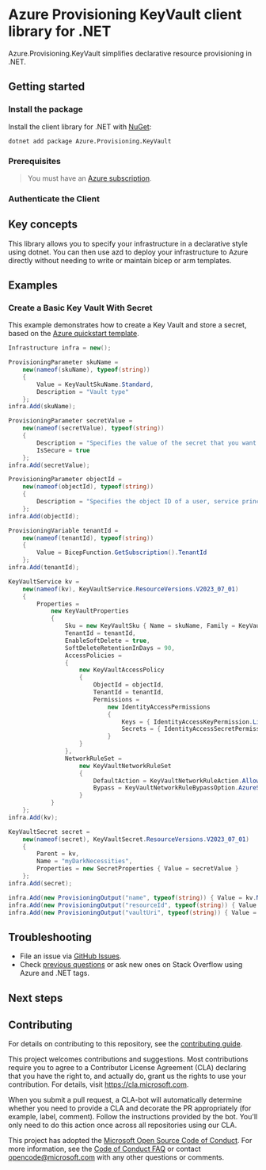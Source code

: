 # Azure Provisioning KeyVault client library for .NET

Azure.Provisioning.KeyVault simplifies declarative resource provisioning in .NET.

## Getting started

### Install the package

Install the client library for .NET with [NuGet](https://www.nuget.org/ ):

```dotnetcli
dotnet add package Azure.Provisioning.KeyVault
```

### Prerequisites

> You must have an [Azure subscription](https://azure.microsoft.com/free/dotnet/).

### Authenticate the Client

## Key concepts

This library allows you to specify your infrastructure in a declarative style using dotnet.  You can then use azd to deploy your infrastructure to Azure directly without needing to write or maintain bicep or arm templates.

## Examples

### Create a Basic Key Vault With Secret

This example demonstrates how to create a Key Vault and store a secret, based on the [Azure quickstart template](https://github.com/Azure/azure-quickstart-templates/blob/master/quickstarts/microsoft.keyvault/key-vault-create/main.bicep).

```C# Snippet:KeyVaultBasic
Infrastructure infra = new();

ProvisioningParameter skuName =
    new(nameof(skuName), typeof(string))
    {
        Value = KeyVaultSkuName.Standard,
        Description = "Vault type"
    };
infra.Add(skuName);

ProvisioningParameter secretValue =
    new(nameof(secretValue), typeof(string))
    {
        Description = "Specifies the value of the secret that you want to create.",
        IsSecure = true
    };
infra.Add(secretValue);

ProvisioningParameter objectId =
    new(nameof(objectId), typeof(string))
    {
        Description = "Specifies the object ID of a user, service principal or security group in the Azure Active Directory tenant for the vault."
    };
infra.Add(objectId);

ProvisioningVariable tenantId =
    new(nameof(tenantId), typeof(string))
    {
        Value = BicepFunction.GetSubscription().TenantId
    };
infra.Add(tenantId);

KeyVaultService kv =
    new(nameof(kv), KeyVaultService.ResourceVersions.V2023_07_01)
    {
        Properties =
            new KeyVaultProperties
            {
                Sku = new KeyVaultSku { Name = skuName, Family = KeyVaultSkuFamily.A, },
                TenantId = tenantId,
                EnableSoftDelete = true,
                SoftDeleteRetentionInDays = 90,
                AccessPolicies =
                {
                    new KeyVaultAccessPolicy
                    {
                        ObjectId = objectId,
                        TenantId = tenantId,
                        Permissions =
                            new IdentityAccessPermissions
                            {
                                Keys = { IdentityAccessKeyPermission.List },
                                Secrets = { IdentityAccessSecretPermission.List }
                            }
                    }
                },
                NetworkRuleSet =
                    new KeyVaultNetworkRuleSet
                    {
                        DefaultAction = KeyVaultNetworkRuleAction.Allow,
                        Bypass = KeyVaultNetworkRuleBypassOption.AzureServices
                    }
            }
    };
infra.Add(kv);

KeyVaultSecret secret =
    new(nameof(secret), KeyVaultSecret.ResourceVersions.V2023_07_01)
    {
        Parent = kv,
        Name = "myDarkNecessities",
        Properties = new SecretProperties { Value = secretValue }
    };
infra.Add(secret);

infra.Add(new ProvisioningOutput("name", typeof(string)) { Value = kv.Name });
infra.Add(new ProvisioningOutput("resourceId", typeof(string)) { Value = kv.Id });
infra.Add(new ProvisioningOutput("vaultUri", typeof(string)) { Value = kv.Properties.VaultUri });
```

## Troubleshooting

-   File an issue via [GitHub Issues](https://github.com/Azure/azure-sdk-for-net/issues).
-   Check [previous questions](https://stackoverflow.com/questions/tagged/azure+.net) or ask new ones on Stack Overflow using Azure and .NET tags.

## Next steps

## Contributing

For details on contributing to this repository, see the [contributing
guide][cg].

This project welcomes contributions and suggestions. Most contributions
require you to agree to a Contributor License Agreement (CLA) declaring
that you have the right to, and actually do, grant us the rights to use
your contribution. For details, visit <https://cla.microsoft.com>.

When you submit a pull request, a CLA-bot will automatically determine
whether you need to provide a CLA and decorate the PR appropriately
(for example, label, comment). Follow the instructions provided by the
bot. You'll only need to do this action once across all repositories
using our CLA.

This project has adopted the [Microsoft Open Source Code of Conduct][coc]. For
more information, see the [Code of Conduct FAQ][coc_faq] or contact
<opencode@microsoft.com> with any other questions or comments.

<!-- LINKS -->
[cg]: https://github.com/Azure/azure-sdk-for-net/blob/main/sdk/resourcemanager/Azure.ResourceManager/docs/CONTRIBUTING.md
[coc]: https://opensource.microsoft.com/codeofconduct/
[coc_faq]: https://opensource.microsoft.com/codeofconduct/faq/
